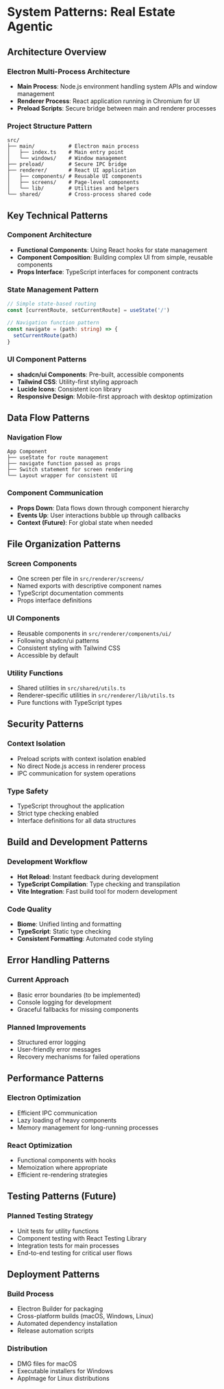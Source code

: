 # System Patterns: Real Estate Agentic

## Architecture Overview

### Electron Multi-Process Architecture
- **Main Process**: Node.js environment handling system APIs and window management
- **Renderer Process**: React application running in Chromium for UI
- **Preload Scripts**: Secure bridge between main and renderer processes

### Project Structure Pattern
```
src/
├── main/           # Electron main process
│   ├── index.ts    # Main entry point
│   └── windows/    # Window management
├── preload/        # Secure IPC bridge
├── renderer/       # React UI application
│   ├── components/ # Reusable UI components
│   ├── screens/    # Page-level components
│   └── lib/        # Utilities and helpers
└── shared/         # Cross-process shared code
```

## Key Technical Patterns

### Component Architecture
- **Functional Components**: Using React hooks for state management
- **Component Composition**: Building complex UI from simple, reusable components
- **Props Interface**: TypeScript interfaces for component contracts

### State Management Pattern
```typescript
// Simple state-based routing
const [currentRoute, setCurrentRoute] = useState('/')

// Navigation function pattern
const navigate = (path: string) => {
  setCurrentRoute(path)
}
```

### UI Component Patterns
- **shadcn/ui Components**: Pre-built, accessible components
- **Tailwind CSS**: Utility-first styling approach
- **Lucide Icons**: Consistent icon library
- **Responsive Design**: Mobile-first approach with desktop optimization

## Data Flow Patterns

### Navigation Flow
```
App Component
├── useState for route management
├── navigate function passed as props
├── Switch statement for screen rendering
└── Layout wrapper for consistent UI
```

### Component Communication
- **Props Down**: Data flows down through component hierarchy
- **Events Up**: User interactions bubble up through callbacks
- **Context (Future)**: For global state when needed

## File Organization Patterns

### Screen Components
- One screen per file in `src/renderer/screens/`
- Named exports with descriptive component names
- TypeScript documentation comments
- Props interface definitions

### UI Components
- Reusable components in `src/renderer/components/ui/`
- Following shadcn/ui patterns
- Consistent styling with Tailwind CSS
- Accessible by default

### Utility Functions
- Shared utilities in `src/shared/utils.ts`
- Renderer-specific utilities in `src/renderer/lib/utils.ts`
- Pure functions with TypeScript types

## Security Patterns

### Context Isolation
- Preload scripts with context isolation enabled
- No direct Node.js access in renderer process
- IPC communication for system operations

### Type Safety
- TypeScript throughout the application
- Strict type checking enabled
- Interface definitions for all data structures

## Build and Development Patterns

### Development Workflow
- **Hot Reload**: Instant feedback during development
- **TypeScript Compilation**: Type checking and transpilation
- **Vite Integration**: Fast build tool for modern development

### Code Quality
- **Biome**: Unified linting and formatting
- **TypeScript**: Static type checking
- **Consistent Formatting**: Automated code styling

## Error Handling Patterns

### Current Approach
- Basic error boundaries (to be implemented)
- Console logging for development
- Graceful fallbacks for missing components

### Planned Improvements
- Structured error logging
- User-friendly error messages
- Recovery mechanisms for failed operations

## Performance Patterns

### Electron Optimization
- Efficient IPC communication
- Lazy loading of heavy components
- Memory management for long-running processes

### React Optimization
- Functional components with hooks
- Memoization where appropriate
- Efficient re-rendering strategies

## Testing Patterns (Future)

### Planned Testing Strategy
- Unit tests for utility functions
- Component testing with React Testing Library
- Integration tests for main processes
- End-to-end testing for critical user flows

## Deployment Patterns

### Build Process
- Electron Builder for packaging
- Cross-platform builds (macOS, Windows, Linux)
- Automated dependency installation
- Release automation scripts

### Distribution
- DMG files for macOS
- Executable installers for Windows
- AppImage for Linux distributions 